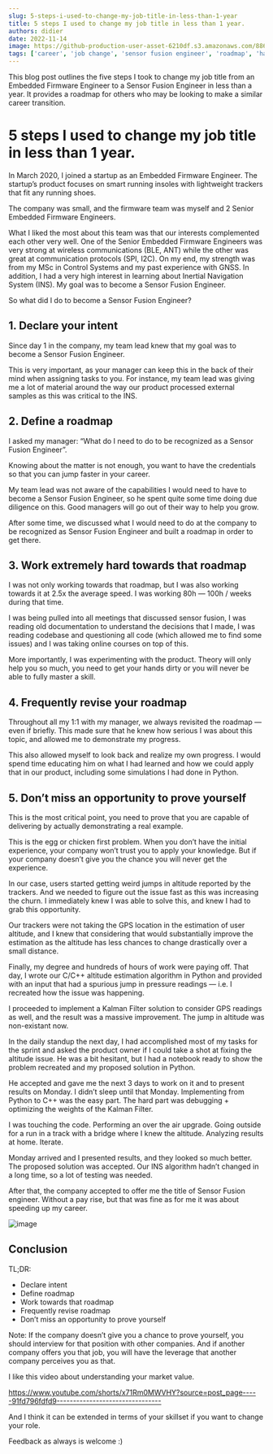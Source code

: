 ```yaml
---
slug: 5-steps-i-used-to-change-my-job-title-in-less-than-1-year
title: 5 steps I used to change my job title in less than 1 year.
authors: didier
date: 2022-11-14
image: https://github-production-user-asset-6210df.s3.amazonaws.com/88618738/280500184-fd343f2a-7508-488a-a705-a716af395bb2.png
tags: ['career', 'job change', 'sensor fusion engineer', 'roadmap', 'hard work']
---
```


This blog post outlines the five steps I took to change my job title from an Embedded Firmware Engineer to a Sensor Fusion Engineer in less than a year. It provides a roadmap for others who may be looking to make a similar career transition.

<!-- truncate -->

# 5 steps I used to change my job title in less than 1 year.

In March 2020, I joined a startup as an Embedded Firmware Engineer. The startup’s product focuses on smart running insoles with lightweight trackers that fit any running shoes.

The company was small, and the firmware team was myself and 2 Senior Embedded Firmware Engineers.

What I liked the most about this team was that our interests complemented each other very well. One of the Senior Embedded Firmware Engineers was very strong at wireless communications (BLE, ANT) while the other was great at communication protocols (SPI, I2C). On my end, my strength was from my MSc in Control Systems and my past experience with GNSS. In addition, I had a very high interest in learning about Inertial Navigation System (INS). My goal was to become a Sensor Fusion Engineer.

So what did I do to become a Sensor Fusion Engineer?

## 1. Declare your intent

Since day 1 in the company, my team lead knew that my goal was to become a Sensor Fusion Engineer.

This is very important, as your manager can keep this in the back of their mind when assigning tasks to you. For instance, my team lead was giving me a lot of material around the way our product processed external samples as this was critical to the INS.

## 2. Define a roadmap

I asked my manager: “What do I need to do to be recognized as a Sensor Fusion Engineer”.

Knowing about the matter is not enough, you want to have the credentials so that you can jump faster in your career.

My team lead was not aware of the capabilities I would need to have to become a Sensor Fusion Engineer, so he spent quite some time doing due diligence on this. Good managers will go out of their way to help you grow.

After some time, we discussed what I would need to do at the company to be recognized as Sensor Fusion Engineer and built a roadmap in order to get there.

## 3. Work extremely hard towards that roadmap

I was not only working towards that roadmap, but I was also working towards it at 2.5x the average speed. I was working 80h — 100h / weeks during that time.

I was being pulled into all meetings that discussed sensor fusion, I was reading old documentation to understand the decisions that I made, I was reading codebase and questioning all code (which allowed me to find some issues) and I was taking online courses on top of this.

More importantly, I was experimenting with the product. Theory will only help you so much, you need to get your hands dirty or you will never be able to fully master a skill.

## 4. Frequently revise your roadmap

Throughout all my 1:1 with my manager, we always revisited the roadmap — even if briefly. This made sure that he knew how serious I was about this topic, and allowed me to demonstrate my progress.

This also allowed myself to look back and realize my own progress. I would spend time educating him on what I had learned and how we could apply that in our product, including some simulations I had done in Python.

## 5. Don’t miss an opportunity to prove yourself

This is the most critical point, you need to prove that you are capable of delivering by actually demonstrating a real example.

This is the egg or chicken first problem. When you don’t have the initial experience, your company won’t trust you to apply your knowledge. But if your company doesn’t give you the chance you will never get the experience.

In our case, users started getting weird jumps in altitude reported by the trackers. And we needed to figure out the issue fast as this was increasing the churn. I immediately knew I was able to solve this, and knew I had to grab this opportunity.

Our trackers were not taking the GPS location in the estimation of user altitude, and I knew that considering that would substantially improve the estimation as the altitude has less chances to change drastically over a small distance.

Finally, my degree and hundreds of hours of work were paying off. That day, I wrote our C/C++ altitude estimation algorithm in Python and provided with an input that had a spurious jump in pressure readings — i.e. I recreated how the issue was happening.

I proceeded to implement a Kalman Filter solution to consider GPS readings as well, and the result was a massive improvement. The jump in altitude was non-existant now.

In the daily standup the next day, I had accomplished most of my tasks for the sprint and asked the product owner if I could take a shot at fixing the altitude issue. He was a bit hesitant, but I had a notebook ready to show the problem recreated and my proposed solution in Python.

He accepted and gave me the next 3 days to work on it and to present results on Monday. I didn’t sleep until that Monday. Implementing from Python to C++ was the easy part. The hard part was debugging + optimizing the weights of the Kalman Filter.

I was touching the code. Performing an over the air upgrade. Going outside for a run in a track with a bridge where I knew the altitude. Analyzing results at home. Iterate.

Monday arrived and I presented results, and they looked so much better. The proposed solution was accepted. Our INS algorithm hadn’t changed in a long time, so a lot of testing was needed.

After that, the company accepted to offer me the title of Sensor Fusion engineer. Without a pay rise, but that was fine as for me it was about speeding up my career.

![image](https://github.com/Meg1211/my-website/assets/88618738/fd343f2a-7508-488a-a705-a716af395bb2)

## Conclusion

TL;DR:

- Declare intent
- Define roadmap
- Work towards that roadmap
- Frequently revise roadmap
- Don’t miss an opportunity to prove yourself

Note: If the company doesn’t give you a chance to prove yourself, you should interview for that position with other companies. And if another company offers you that job, you will have the leverage that another company perceives you as that.

I like this video about understanding your market value.

https://www.youtube.com/shorts/x71Rm0MWVHY?source=post_page-----91fd796fdfd9--------------------------------

And I think it can be extended in terms of your skillset if you want to change your role.

Feedback as always is welcome :)
